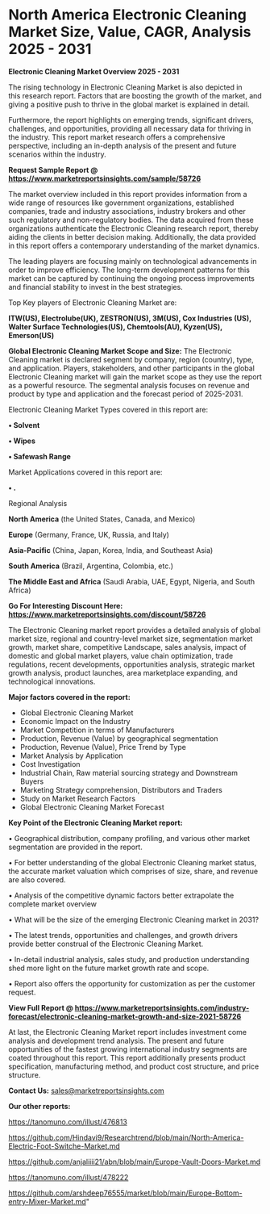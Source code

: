 # North America Electronic Cleaning Market Size, Value, CAGR, Analysis 2025 - 2031

<Strong> Electronic Cleaning Market Overview 2025 - 2031</strong>

The rising technology in Electronic Cleaning Market is also depicted in this research report. Factors that are boosting the growth of the market, and giving a positive push to thrive in the global market is explained in detail.

Furthermore, the report highlights on emerging trends, significant drivers, challenges, and opportunities, providing all necessary data for thriving in the industry. This report market research offers a comprehensive perspective, including an in-depth analysis of the present and future scenarios within the industry.

<strong>Request Sample Report @ <a href=https://www.marketreportsinsights.com/sample/58726>https://www.marketreportsinsights.com/sample/58726</a></strong>

The market overview included in this report provides information from a wide range of resources like government organizations, established companies, trade and industry associations, industry brokers and other such regulatory and non-regulatory bodies. The data acquired from these organizations authenticate the Electronic Cleaning research report, thereby aiding the clients in better decision making. Additionally, the data provided in this report offers a contemporary understanding of the market dynamics.

The leading players are focusing mainly on technological advancements in order to improve efficiency. The long-term development patterns for this market can be captured by continuing the ongoing process improvements and financial stability to invest in the best strategies.

Top Key players of Electronic Cleaning Market are:

<strong>ITW(US), Electrolube(UK), ZESTRON(US), 3M(US), Cox Industries (US), Walter Surface Technologies(US), Chemtools(AU), Kyzen(US), Emerson(US)</strong>

<strong><b>Global Electronic Cleaning Market Scope and Size:</b></strong>
The Electronic Cleaning market is declared segment by company, region (country), type, and application. Players, stakeholders, and other participants in the global Electronic Cleaning market will gain the market scope as they use the report as a powerful resource. The segmental analysis focuses on revenue and product by type and application and the forecast period of 2025-2031.

Electronic Cleaning Market Types covered in this report are:

<strong>• Solvent

• Wipes

• Safewash Range</strong>

Market Applications covered in this report are:

<strong>• .</strong> 

Regional Analysis

<strong>North America</strong> (the United States, Canada, and Mexico)

<strong>Europe</strong> (Germany, France, UK, Russia, and Italy)

<strong>Asia-Pacific</strong> (China, Japan, Korea, India, and Southeast Asia)

<strong>South America</strong> (Brazil, Argentina, Colombia, etc.)

<strong>The Middle East and Africa</strong> (Saudi Arabia, UAE, Egypt, Nigeria, and South Africa)

<strong>Go For Interesting Discount Here: <a href=https://www.marketreportsinsights.com/discount/58726>https://www.marketreportsinsights.com/discount/58726</a></strong>

The Electronic Cleaning market report provides a detailed analysis of global market size, regional and country-level market size, segmentation market growth, market share, competitive Landscape, sales analysis, impact of domestic and global market players, value chain optimization, trade regulations, recent developments, opportunities analysis, strategic market growth analysis, product launches, area marketplace expanding, and technological innovations.

<strong><b>Major factors covered in the report:</b></strong>
<ul>
  <li>Global Electronic Cleaning Market </li>
  <li>Economic Impact on the Industry</li>
  <li>Market Competition in terms of Manufacturers</li>
  <li>Production, Revenue (Value) by geographical segmentation</li>
  <li>Production, Revenue (Value), Price Trend by Type</li>
  <li>Market Analysis by Application</li>
  <li>Cost Investigation</li>
  <li>Industrial Chain, Raw material sourcing strategy and Downstream Buyers</li>
  <li>Marketing Strategy comprehension, Distributors and Traders</li>
  <li>Study on Market Research Factors</li>
  <li>Global Electronic Cleaning Market Forecast</li>
</ul>

<strong><b>Key Point of the Electronic Cleaning Market report:</b></strong>

• Geographical distribution, company profiling, and various other market segmentation are provided in the report.

• For better understanding of the global Electronic Cleaning market status, the accurate market valuation which comprises of size, share, and revenue are also covered.

• Analysis of the competitive dynamic factors better extrapolate the complete market overview

• What will be the size of the emerging Electronic Cleaning market in 2031?

• The latest trends, opportunities and challenges, and growth drivers provide better construal of the Electronic Cleaning Market.

• In-detail industrial analysis, sales study, and production understanding shed more light on the future market growth rate and scope.

• Report also offers the opportunity for customization as per the customer request.

<strong><b>View Full Report @ <a href=https://www.marketreportsinsights.com/industry-forecast/electronic-cleaning-market-growth-and-size-2021-58726>https://www.marketreportsinsights.com/industry-forecast/electronic-cleaning-market-growth-and-size-2021-58726</a></b></strong>


At last, the Electronic Cleaning Market report includes investment come analysis and development trend analysis. The present and future opportunities of the fastest growing international industry segments are coated throughout this report. This report additionally presents product specification, manufacturing method, and product cost structure, and price structure.

<strong>Contact Us:</strong>
sales@marketreportsinsights.com

<strong>Our other reports:</strong>

<a href=https://tanomuno.com/illust/476813>https://tanomuno.com/illust/476813</a>

<a href=https://github.com/Hindavi9/Researchtrend/blob/main/North-America-Electric-Foot-Switche-Market.md>https://github.com/Hindavi9/Researchtrend/blob/main/North-America-Electric-Foot-Switche-Market.md</a>

<a href=https://github.com/anjaliiii21/abn/blob/main/Europe-Vault-Doors-Market.md>https://github.com/anjaliiii21/abn/blob/main/Europe-Vault-Doors-Market.md</a>

<a href=https://tanomuno.com/illust/478222>https://tanomuno.com/illust/478222</a>

<a href=https://github.com/arshdeep76555/market/blob/main/Europe-Bottom-entry-Mixer-Market.md>https://github.com/arshdeep76555/market/blob/main/Europe-Bottom-entry-Mixer-Market.md</a>"
